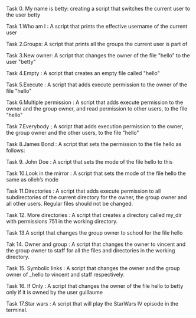 Task 0. My name is betty: creating a script that switches the current user to the user betty

Task 1.Who am I : A script that prints the effective username of the current user

Task 2.Groups: A script that prints all the groups the current user is part of

Task 3.New owner: A script that changes the owner of the file "hello" to the user "betty"

Task 4.Empty : A script that creates an empty file called "hello"

Task 5.Execute : A script that adds execute permission to the owner of the file "hello"

Task 6.Multiple permission : A script that adds execute permission to the owner and the group owner, and read permission to other users, to the file "hello"

Task 7.Everybody ; A script that adds execution permission to the owner, the group owner and the other users, to the file "hello"

Task 8.James Bond : A script that sets the permission to the file hello as follows:

Task 9. John Doe : A script that sets the mode of the file hello to this

Task 10.Look in the mirror : A script that sets the mode of the file hello the same as olleh’s mode

Task 11.Directories : A script that adds execute permission to all subdirectories of the current directory for the owner, the group owner and all other users. Regular files should not be changed.

Task 12. More directories : A script that creates a directory called my_dir with permissions 751 in the working directory.

Task 13.A script that changes the group owner to school for the file hello

Tak 14. Owner and group : A  script that changes the owner to vincent and the group owner to staff for all the files and directories in the working directory.

Task 15. Symbolic links : A script that changes the owner and the group owner of _hello to vincent and staff respectively.

Task 16. If Only : A script that changes the owner of the file hello to betty only if it is owned by the user guillaume

Task 17.Star wars : A script that will play the StarWars IV episode in the terminal.
